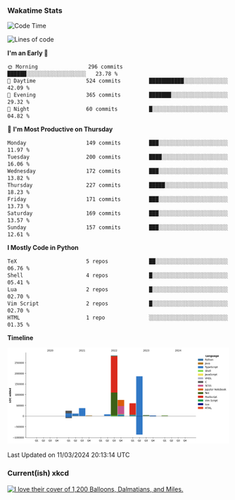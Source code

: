 ### Wakatime Stats
<!--START_SECTION:waka-->
![Code Time](http://img.shields.io/badge/Code%20Time-2%2C385%20hrs%2018%20mins-blue)

![Lines of code](https://img.shields.io/badge/From%20Hello%20World%20I%27ve%20Written-697.0%20thousand%20lines%20of%20code-blue)

**I'm an Early 🐤** 

```text
🌞 Morning                296 commits         ██████░░░░░░░░░░░░░░░░░░░   23.78 % 
🌆 Daytime                524 commits         ███████████░░░░░░░░░░░░░░   42.09 % 
🌃 Evening                365 commits         ███████░░░░░░░░░░░░░░░░░░   29.32 % 
🌙 Night                  60 commits          █░░░░░░░░░░░░░░░░░░░░░░░░   04.82 % 
```
📅 **I'm Most Productive on Thursday** 

```text
Monday                   149 commits         ███░░░░░░░░░░░░░░░░░░░░░░   11.97 % 
Tuesday                  200 commits         ████░░░░░░░░░░░░░░░░░░░░░   16.06 % 
Wednesday                172 commits         ███░░░░░░░░░░░░░░░░░░░░░░   13.82 % 
Thursday                 227 commits         █████░░░░░░░░░░░░░░░░░░░░   18.23 % 
Friday                   171 commits         ███░░░░░░░░░░░░░░░░░░░░░░   13.73 % 
Saturday                 169 commits         ███░░░░░░░░░░░░░░░░░░░░░░   13.57 % 
Sunday                   157 commits         ███░░░░░░░░░░░░░░░░░░░░░░   12.61 % 
```


**I Mostly Code in Python** 

```text
TeX                      5 repos             ██░░░░░░░░░░░░░░░░░░░░░░░   06.76 % 
Shell                    4 repos             █░░░░░░░░░░░░░░░░░░░░░░░░   05.41 % 
Lua                      2 repos             █░░░░░░░░░░░░░░░░░░░░░░░░   02.70 % 
Vim Script               2 repos             █░░░░░░░░░░░░░░░░░░░░░░░░   02.70 % 
HTML                     1 repo              ░░░░░░░░░░░░░░░░░░░░░░░░░   01.35 % 
```



**Timeline**

![Lines of Code chart](https://raw.githubusercontent.com/joshuajeschek/joshuajeschek/main/assets/bar_graph.png)


 Last Updated on 11/03/2024 20:13:14 UTC
<!--END_SECTION:waka-->

### Current(ish) xkcd
<a id="xkcd-a" title="I love their cover of 1,200 Balloons, Dalmatians, and Miles." href="https://www.xkcd.com" target="_blank">
        <img align="center" id="xkcd-img" src="https://imgs.xkcd.com/comics/supergroup.png" alt="I love their cover of 1,200 Balloons, Dalmatians, and Miles." height=300 />
</a>
